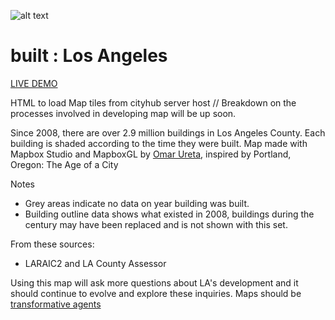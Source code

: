 ![alt text](https://github.com/cityhubla/LA_Building_Age/blob/master/images/builtla_cover.png)
# built : Los Angeles

[LIVE DEMO](http://cityhubla.github.io/LA_Building_Age/)

HTML to load Map tiles from cityhub server host // Breakdown on the processes involved in developing map will be up soon.

Since 2008, there are over 2.9 million buildings in Los Angeles County. 
Each building is shaded according to the time they were built. 
Map made with Mapbox Studio and MapboxGL by [Omar Ureta](http://www.theworks.la), inspired by Portland, Oregon: The Age of a City

Notes

 * Grey areas indicate no data on year building was built.
 * Building outline data shows what existed in 2008, buildings during the century may have been replaced and is not shown with this set.

From these sources:

  * LARAIC2 and LA County Assessor 
 
Using this map will ask more questions about LA's development and it should continue to evolve and explore these inquiries. Maps should be [transformative agents](http://www.thepolisblog.org/2010/03/mapping-as-transformative-agent-in.html)
